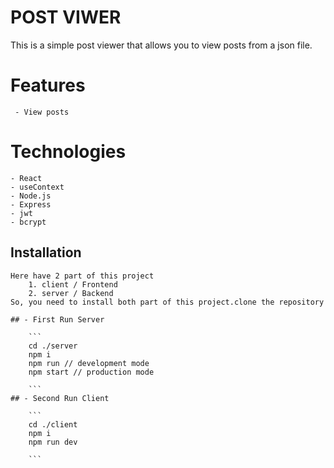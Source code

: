 # POST VIWER

 This is a simple post viewer that allows you to view posts from a json file.

# Features
     - View posts

# Technologies
    - React
    - useContext
    - Node.js
    - Express
    - jwt
    - bcrypt

## Installation

    Here have 2 part of this project 
        1. client / Frontend
        2. server / Backend
    So, you need to install both part of this project.clone the repository

    ## - First Run Server   

        ```
        cd ./server
        npm i
        npm run // development mode
        npm start // production mode

        ```
    ## - Second Run Client

        ```
        cd ./client
        npm i
        npm run dev 

        ```